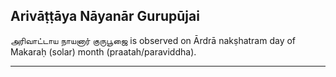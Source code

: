 ## Arivāṭṭāya Nāyanār Gurupūjai
அரிவாட்டாய நாயனார் குருபூஜை is observed on Ārdrā nakṣhatram day of Makaraḥ (solar) month (praatah/paraviddha).



---
